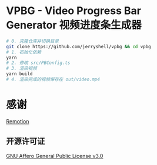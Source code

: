 # VPBG - Video Progress Bar Generator 视频进度条生成器

```bash
# 0. 克隆仓库并切换目录
git clone https://github.com/jerryshell/vpbg && cd vpbg
# 1. 初始化依赖
yarn
# 2. 修改 src/PBConfig.ts
# 3. 渲染视频
yarn build
# 4. 渲染完成的视频保存在 out/video.mp4
```

# 感谢

[Remotion](https://www.remotion.dev)

## 开源许可证

[GNU Affero General Public License v3.0](https://choosealicense.com/licenses/agpl-3.0)
